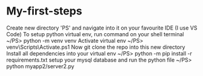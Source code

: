 # My-first-steps

Create new directory 'PS' and navigate into it on your favourite IDE (I use VS Code)
To setup python virtual env, run command on your shell terminal ~/PS> python -m venv venv
Activate virtual env ~/PS> venv\Scripts\Activate.ps1
Now git clone the repo into this new directory
Install all dependencies into your virtual env ~/PS> python -m pip install -r requirements.txt
setup your mysql database and run the python file ~/PS> python myapp2/server2.py
